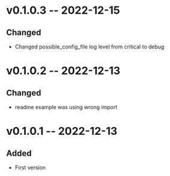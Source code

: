 
# v0.1.0.3 -- 2022-12-15

## Changed

- Changed possible_config_file log level from critical to debug

# v0.1.0.2 -- 2022-12-13

## Changed

- readme example was using wrong import

# v0.1.0.1 -- 2022-12-13

## Added

- First version
